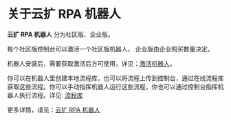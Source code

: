 # 关于云扩 RPA 机器人

**云扩 RPA 机器人** 分为社区版、企业版。

每个社区版控制台可以激活一个社区版机器人，
企业版由企业购买数量决定。

机器人安装后，需要获取激活后方可使用，详见：[激活机器人](license.md)。

你可以在机器人里创建本地流程库，也可以将流程上传到控制台，通过在线流程库获取这些流程。你可以手动指挥机器人运行这些流程，你也可以通过控制台指挥机器人执行流程。详见: [流程库](localworkflow.md)


更多详情，请见：[云扩 RPA 机器人](https://www.encoo.com/products/robot)